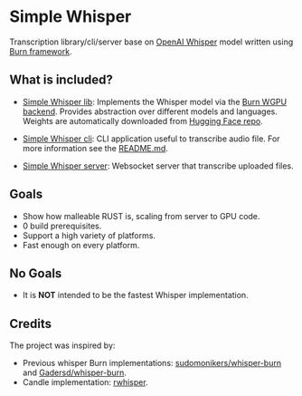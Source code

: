 # Simple Whisper

Transcription library/cli/server base on [OpenAI Whisper](https://github.com/openai/whisper) model written using [Burn framework](https://github.com/tracel-ai/burn).

## What is included?

- [Simple Whisper lib](./simple-whisper/): Implements the Whisper model via the [Burn WGPU backend](https://github.com/tracel-ai/burn/blob/main/crates/burn-wgpu/README.md). Provides abstraction over different models and languages. Weights are automatically downloaded from [Hugging Face repo](todo!).

- [Simple Whisper cli](./simple-whisper-cli/): CLI application useful to transcribe audio file. For more information see the [README.md](./simple-whisper-cli/README.md).

- [Simple Whisper server](./simple-whisper-server/): Websocket server that transcribe uploaded files.

## Goals
- Show how malleable RUST is, scaling from server to GPU code.
- 0 build prerequisites.
- Support a high variety of platforms.
- Fast enough on every platform.

## No Goals
- It is **NOT** intended to be the fastest Whisper implementation.

## Credits
The project was inspired by:
- Previous whisper Burn implementations: [sudomonikers/whisper-burn](https://github.com/sudomonikers/whisper-burn) and [Gadersd/whisper-burn](https://github.com/Gadersd/whisper-burn).
- Candle implementation: [rwhisper](https://github.com/floneum/floneum/tree/main/models/rwhisper).